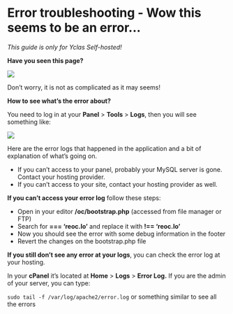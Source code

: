 # Error troubleshooting - Wow this seems to be an error...

*This guide is only for Yclas Self-hosted!*

**Have you seen this page?**

![](https://raw.githubusercontent.com/yclas/guides/master/images/1.png)


Don’t worry,  it is not as complicated as it may seems!

**How to see what’s the error about?**

You need to log in at your  **Panel**  >  **Tools**  >  **Logs**, then you will see something like:

![](https://raw.githubusercontent.com/yclas/guides/master/images/internal-server-error-1.png)

Here are the error logs that happened in the application and a bit of explanation of what’s going on.

-   If you can’t access to your panel, probably your MySQL server is gone. Contact your hosting provider.
-   If you can’t access to your site, contact your hosting provider as well.

  
**If you can’t access your error log**  follow these steps:

-   Open in your editor  **/oc/bootstrap.php**  (accessed from file manager or FTP)
-   Search for  **=== ‘reoc.lo’**  and replace it with  **!== ‘reoc.lo’**
-   Now you should see the error with some debug information in the footer
-   Revert the changes on the bootstrap.php file

**If you still don’t see any error at your logs**, you can check the error log at your hosting.

In your  **cPanel**  it’s located at  **Home**  >  **Logs**  >  **Error Log.**  If you are the admin of your server, you can type:

`sudo tail -f /var/log/apache2/error.log`  or something similar to see all the errors
